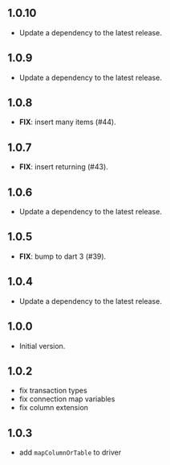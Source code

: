 ## 1.0.10

 - Update a dependency to the latest release.

## 1.0.9

 - Update a dependency to the latest release.

## 1.0.8

 - **FIX**: insert many items (#44).

## 1.0.7

 - **FIX**: insert returning (#43).

## 1.0.6

 - Update a dependency to the latest release.

## 1.0.5

 - **FIX**: bump to dart 3 (#39).

## 1.0.4

 - Update a dependency to the latest release.

## 1.0.0

- Initial version.

## 1.0.2
- fix transaction types
- fix connection map variables
- fix column extension

## 1.0.3
- add `mapColumnOrTable` to driver